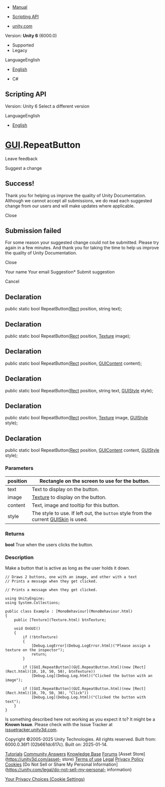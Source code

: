 [ ]()

  * [Manual](../Manual/index.html)
  * [Scripting API](../ScriptReference/index.html)

  * [unity.com](https://unity.com/)

Version: **Unity 6** (6000.0)

  * Supported
  * Legacy

LanguageEnglish

  * [English]()

  * C#

[ ](https://docs.unity3d.com)

## Scripting API

Version: Unity 6 Select a different version

LanguageEnglish

  * [English]()

#  [GUI](GUI.html).RepeatButton

Leave feedback

Suggest a change

## Success!

Thank you for helping us improve the quality of Unity Documentation. Although
we cannot accept all submissions, we do read each suggested change from our
users and will make updates where applicable.

Close

## Submission failed

For some reason your suggested change could not be submitted. Please <a>try
again</a> in a few minutes. And thank you for taking the time to help us
improve the quality of Unity Documentation.

Close

Your name Your email Suggestion* Submit suggestion

Cancel

[ ]()

## Declaration

public static bool RepeatButton([Rect](Rect.html) position, string text);

## Declaration

public static bool RepeatButton([Rect](Rect.html) position,
[Texture](Texture.html) image);

## Declaration

public static bool RepeatButton([Rect](Rect.html) position,
[GUIContent](GUIContent.html) content);

## Declaration

public static bool RepeatButton([Rect](Rect.html) position, string text,
[GUIStyle](GUIStyle.html) style);

## Declaration

public static bool RepeatButton([Rect](Rect.html) position,
[Texture](Texture.html) image, [GUIStyle](GUIStyle.html) style);

## Declaration

public static bool RepeatButton([Rect](Rect.html) position,
[GUIContent](GUIContent.html) content, [GUIStyle](GUIStyle.html) style);

### Parameters

position | Rectangle on the screen to use for the button.  
---|---  
text | Text to display on the button.  
image |  [Texture](Texture.html) to display on the button.  
content | Text, image and tooltip for this button.  
style | The style to use. If left out, the `button` style from the current [GUISkin](GUISkin.html) is used.  
  
### Returns

**bool** True when the users clicks the button.

### Description

Make a button that is active as long as the user holds it down.

    
    
    // Draws 2 buttons, one with an image, and other with a text
    // Prints a message when they get clicked.  
      
    // Prints a message when they get clicked.  
      
    using UnityEngine;
    using System.Collections;  
      
    public class Example : [MonoBehaviour](MonoBehaviour.html)
    {
        public [Texture](Texture.html) btnTexture;  
      
        void OnGUI()
        {
            if (!btnTexture)
            {
                [Debug.LogError](Debug.LogError.html)("Please assign a texture on the inspector");
                return;
            }  
      
            if ([GUI.RepeatButton](GUI.RepeatButton.html)(new [Rect](Rect.html)(10, 10, 50, 50), btnTexture))
                [Debug.Log](Debug.Log.html)("Clicked the button with an image");  
      
            if ([GUI.RepeatButton](GUI.RepeatButton.html)(new [Rect](Rect.html)(10, 70, 50, 30), "Click"))
                [Debug.Log](Debug.Log.html)("Clicked the button with text");
        }
    }
    

Is something described here not working as you expect it to? It might be a
**Known Issue**. Please check with the Issue Tracker at
[issuetracker.unity3d.com](https://issuetracker.unity3d.com).

Copyright ©2005-2025 Unity Technologies. All rights reserved. Built from:
6000.0.36f1 (02b661dc617c). Built on: 2025-01-14.

[Tutorials](https://unity3d.com/learn) [Community
Answers](https://answers.unity3d.com) [Knowledge
Base](https://support.unity3d.com/hc/en-us)
[Forums](https://forum.unity3d.com) [Asset Store](https://unity3d.com/asset-
store) [Terms of use](https://docs.unity3d.com/Manual/TermsOfUse.html)
[Legal](https://unity.com/legal) [Privacy
Policy](https://unity.com/legal/privacy-policy)
[Cookies](https://unity.com/legal/cookie-policy) [Do Not Sell or Share My
Personal Information](https://unity.com/legal/do-not-sell-my-personal-
information)

[Your Privacy Choices (Cookie Settings)](javascript:void\(0\);)

